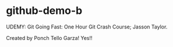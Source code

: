 # github-demo-b
UDEMY: Git Going Fast: One Hour Git Crash Course; Jasson Taylor.

Created by Ponch Tello Garza! 
Yes!!

